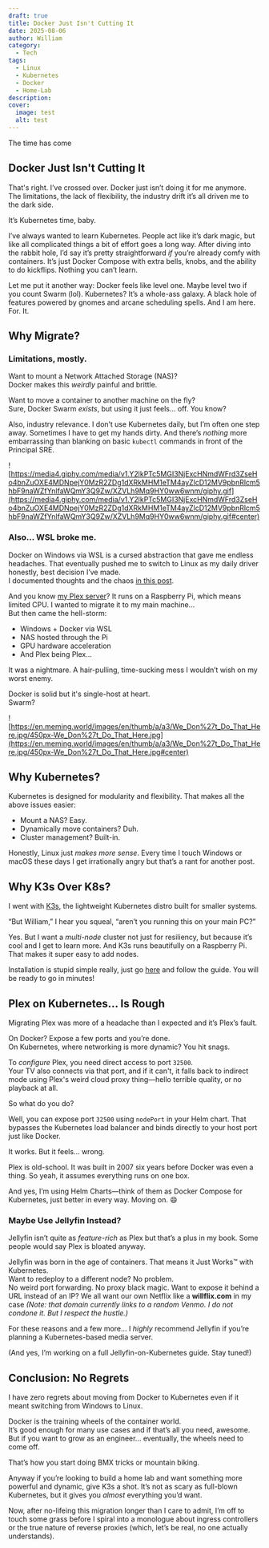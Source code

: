 ```yaml
---
draft: true
title: Docker Just Isn't Cutting It
date: 2025-08-06
author: William
category:
  - Tech
tags:
  - Linux
  - Kubernetes
  - Docker
  - Home-Lab
description: 
cover:
  image: test
  alt: test
---
```

The time has come
## Docker Just Isn't Cutting It
That's right. I’ve crossed over. Docker just isn’t doing it for me anymore.  
The limitations, the lack of flexibility, the industry drift it’s all driven me to the dark side.

It’s Kubernetes time, baby.

I’ve always wanted to learn Kubernetes. People act like it’s dark magic, but like all complicated things a bit of effort goes a long way. After diving into the rabbit hole, I’d say it’s pretty straightforward _if_ you’re already comfy with containers. It’s just Docker Compose with extra bells, knobs, and the ability to do kickflips. Nothing you can’t learn.

Let me put it another way: Docker feels like level one. Maybe level two if you count Swarm (lol). Kubernetes? It’s a whole-ass galaxy. A black hole of features powered by gnomes and arcane scheduling spells. And I am here. For. It.

## Why Migrate?

### Limitations, mostly.

Want to mount a Network Attached Storage (NAS)?  
Docker makes this _weirdly_ painful and brittle.

Want to move a container to another machine on the fly?  
Sure, Docker Swarm _exists_, but using it just feels... off. You know?

Also, industry relevance. I don’t use Kubernetes daily, but I’m often one step away. Sometimes I have to get my hands dirty. And there’s _nothing_ more embarrassing than blanking on basic `kubectl` commands in front of the Principal SRE.

![https://media4.giphy.com/media/v1.Y2lkPTc5MGI3NjExcHNmdWFrd3ZseHo4bnZuOXE4MDNpejY0MzR2ZDg1dXRkMHM1eTM4ayZlcD12MV9pbnRlcm5hbF9naWZfYnlfaWQmY3Q9Zw/XZVLh9Mq9HY0ww6wnm/giphy.gif](https://media4.giphy.com/media/v1.Y2lkPTc5MGI3NjExcHNmdWFrd3ZseHo4bnZuOXE4MDNpejY0MzR2ZDg1dXRkMHM1eTM4ayZlcD12MV9pbnRlcm5hbF9naWZfYnlfaWQmY3Q9Zw/XZVLh9Mq9HY0ww6wnm/giphy.gif#center)

### Also... WSL broke me.

Docker on Windows via WSL is a cursed abstraction that gave me endless headaches. That eventually pushed me to switch to Linux as my daily driver honestly, best decision I’ve made.  
I documented thoughts and the chaos [in this post](/blog/tech/linux-gaming-in-2025/).

And you know [my Plex server](/blog/tech/plex-server-on-headless-raspberry-pi/)? It runs on a Raspberry Pi, which means limited CPU. I wanted to migrate it to my main machine...  
But then came the hell-storm:

- Windows + Docker via WSL
- NAS hosted through the Pi
- GPU hardware acceleration
- And Plex being Plex...

It was a nightmare. A hair-pulling, time-sucking mess I wouldn’t wish on my worst enemy.

Docker is solid but it's single-host at heart.  
Swarm?

![https://en.meming.world/images/en/thumb/a/a3/We_Don%27t_Do_That_Here.jpg/450px-We_Don%27t_Do_That_Here.jpg](https://en.meming.world/images/en/thumb/a/a3/We_Don%27t_Do_That_Here.jpg/450px-We_Don%27t_Do_That_Here.jpg#center)

## Why Kubernetes?

Kubernetes is designed for modularity and flexibility. That makes all the above issues easier:
- Mount a NAS? Easy.
- Dynamically move containers? Duh.
- Cluster management? Built-in.

Honestly, Linux just _makes more sense_. Every time I touch Windows or macOS these days I get irrationally angry but that’s a rant for another post.

## Why K3s Over K8s?

I went with [K3s](https://docs.k3s.io/quick-start), the lightweight Kubernetes distro built for smaller systems.

“But William,” I hear you squeal, “aren’t you running this on your main PC?”

Yes. But I want a _multi-node_ cluster not just for resiliency, but because it’s cool and I get to learn more. And K3s runs beautifully on a Raspberry Pi. That makes it super easy to add nodes.

Installation is stupid simple really, just go [here](https://docs.k3s.io/quick-start) and follow the guide. You will be ready to go in minutes!

## Plex on Kubernetes... Is Rough

Migrating Plex was more of a headache than I expected and it’s Plex’s fault.

On Docker? Expose a few ports and you’re done.  
On Kubernetes, where networking is more dynamic? You hit snags.

To _configure_ Plex, you need direct access to port `32500`.  
Your TV also connects via that port, and if it can't, it falls back to indirect mode using Plex's weird cloud proxy thing—hello terrible quality, or no playback at all.

So what do you do?

Well, you can expose port `32500` using `nodePort` in your Helm chart. That bypasses the Kubernetes load balancer and binds directly to your host port just like Docker.

It works. But it feels... wrong.

Plex is old-school. It was built in 2007 six years before Docker was even a thing. So yeah, it assumes everything runs on one box.

And yes, I’m using Helm Charts—think of them as Docker Compose for Kubernetes, just better in every way. Moving on. 😄


### Maybe Use Jellyfin Instead?

Jellyfin isn’t quite as _feature-rich_ as Plex but that’s a plus in my book. Some people would say Plex is bloated anyway.

Jellyfin was born in the age of containers. That means it Just Works™ with Kubernetes.  
Want to redeploy to a different node? No problem.  
No weird port forwarding. No proxy black magic.
Want to expose it behind a URL instead of an IP? 
We all want our own Netflix like a **willflix.com** in my case
_(Note: that domain currently links to a random Venmo. I do not condone it. But I respect the hustle.)_

For these reasons and a few more... I _highly_ recommend Jellyfin if you’re planning a Kubernetes-based media server.

(And yes, I’m working on a full Jellyfin-on-Kubernetes guide. Stay tuned!)

## Conclusion: No Regrets

I have zero regrets about moving from Docker to Kubernetes even if it meant switching from Windows to Linux.

Docker is the training wheels of the container world.  
It’s good enough for many use cases and if that’s all you need, awesome.  
But if you want to grow as an engineer... eventually, the wheels need to come off.

That’s how you start doing BMX tricks or mountain biking.  

Anyway if you’re looking to build a home lab and want something more powerful and dynamic, give K3s a shot. It’s not as scary as full-blown Kubernetes, but it gives you _almost_ everything you’d want.

Now, after no-lifeing this migration longer than I care to admit, I’m off to touch some grass before I spiral into a monologue about ingress controllers or the true nature of reverse proxies (which, let’s be real, no one actually understands).